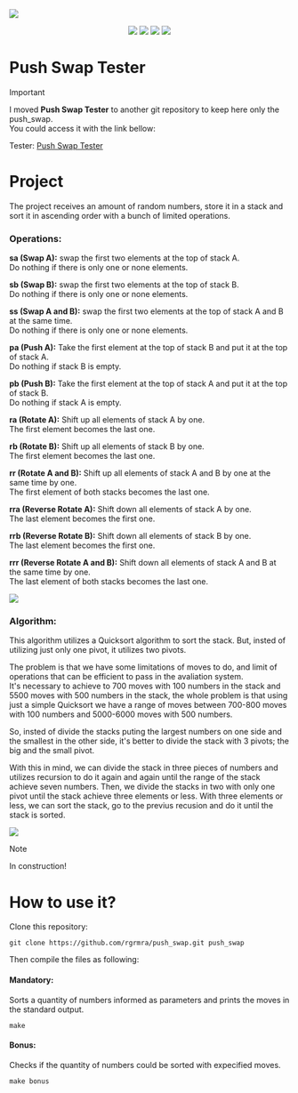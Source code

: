 <img align="center" src="https://royalbox.com.br/github/push_swap_banner.png">
<p align="center">
   <img src="https://img.shields.io/github/languages/code-size/rgrmra/push_swap?color=blue&style=for-the-badge" />
   <img src="https://img.shields.io/github/languages/top/rgrmra/push_swap?color=blue&style=for-the-badge" />
   <img src="https://img.shields.io/github/last-commit/rgrmra/push_swap?color=blue&style=for-the-badge" />
   <img src="https://img.shields.io/github/license/rgrmra/push_swap?color=blue&style=for-the-badge" />
</p>

# Push Swap Tester

> [!IMPORTANT]
> I moved **Push Swap Tester** to another git repository to keep here only the push_swap.<br>
> You could access it with the link bellow:
>
> Tester: [Push Swap Tester](https://github.com/rgrmra/push_swap_tester)

# Project

The project receives an amount of random numbers, store it in a stack and sort it in ascending order with a bunch of limited operations.

### Operations:

**sa (Swap A):** swap the first two elements at the top of stack A.<br>
Do nothing if there is only one or none elements.

**sb (Swap B):** swap the first two elements at the top of stack B.<br>
Do nothing if there is only one or none elements.

**ss (Swap A and B):** swap the first two elements at the top of stack A and B at the same time.<br>
Do nothing if there is only one or none elements.

**pa (Push A):** Take the first element at the top of stack B and put it at the top of stack A.<br>
Do nothing if stack B is empty.

**pb (Push B):** Take the first element at the top of stack A and put it at the top of stack B.<br>
Do nothing if stack A is empty.

**ra (Rotate A):** Shift up all elements of stack A by one.<br>
The first element becomes the last one.

**rb (Rotate B):** Shift up all elements of stack B by one.<br>
The first element becomes the last one.

**rr (Rotate A and B):** Shift up all elements of stack A and B by one at the same time by one.<br>
The first element of both stacks becomes the last one.

**rra (Reverse Rotate A):** Shift down all elements of stack A by one.<br>
The last element becomes the first one.

**rrb (Reverse Rotate B):** Shift down all elements of stack B by one.<br>
The last element becomes the first one.

**rrr (Reverse Rotate A and B):** Shift down all elements of stack A and B at the same time by one.<br>
The last element of both stacks becomes the last one.

<img align="center" src="https://royalbox.com.br/github/push_swap_moves.png">

### Algorithm:

This algorithm utilizes a Quicksort algorithm to sort the stack. But, insted of utilizing just only one pivot, it utilizes two pivots.

The problem is that we have some limitations of moves to do, and limit of operations that can be efficient to pass in the avaliation system.<br>
It's necessary to achieve to 700 moves with 100 numbers in the stack and 5500 moves with 500 numbers in the stack, the whole problem is that using just a simple Quicksort we have a range of moves between 700-800 moves with 100 numbers and 5000-6000 moves with 500 numbers.

So, insted of divide the stacks puting the largest numbers on one side and the smallest in the other side, it's better to divide the stack with 3 pivots; the big and the small pivot.

With this in mind, we can divide the stack in three pieces of numbers and utilizes recursion to do it again and again until the range of the stack achieve seven numbers. Then, we divide the stacks in two with only one pivot until the stack achieve three elements or less. With three elements or less, we can sort the stack, go to the previus recusion and do it until the stack is sorted.

<img align="center" src="https://royalbox.com.br/github/push_swap_quicksort.png">

> [!NOTE]
> In construction!

# How to use it?

Clone this repository:

```shell
git clone https://github.com/rgrmra/push_swap.git push_swap
```

Then compile the files as following:

#### Mandatory:

Sorts a quantity of numbers informed as parameters and prints the moves in the standard output.

```shell
make
```

#### Bonus:

Checks if the quantity of numbers could be sorted with expecified moves.

```shell
make bonus
```
